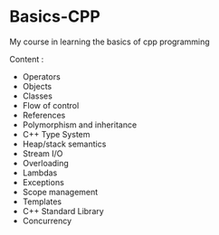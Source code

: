# Basics-CPP
My course in learning the basics of cpp programming 

Content : 
* Operators
* Objects
* Classes
* Flow of control
* References
* Polymorphism and inheritance
* C++ Type System
* Heap/stack semantics
* Stream I/O
* Overloading
* Lambdas
* Exceptions
* Scope management
* Templates
* C++ Standard Library
* Concurrency
